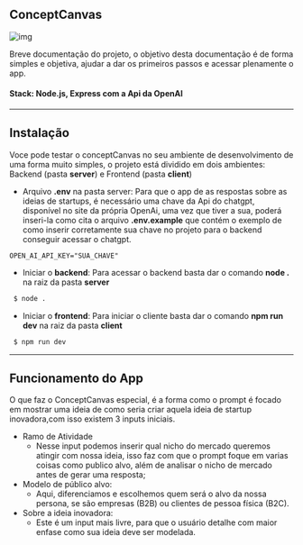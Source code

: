 ## ConceptCanvas

![img](https://uploaddeimagens.com.br/images/004/739/722/full/358shots_so.png?1707896070)

Breve documentação do projeto, o objetivo desta documentação é de forma simples e objetiva, ajudar a dar os primeiros passos e acessar plenamente o app.

#### Stack: Node.js, Express com a Api da OpenAI

---- 

## Instalação

Voce pode testar o conceptCanvas no seu ambiente de desenvolvimento de uma forma muito simples, o projeto está dividido em dois ambientes: Backend (pasta **server**) e Frontend (pasta **client**)

- Arquivo **.env** na pasta server: Para que o app de as respostas sobre as ideias de startups, é necessário uma chave da Api do chatgpt, disponível no site da própria OpenAi, uma vez que tiver a sua, poderá inseri-la como cita o arquivo **.env.example** que contém o exemplo de como inserir corretamente sua chave no projeto para o backend conseguir acessar o chatgpt.

```.env
OPEN_AI_API_KEY="SUA_CHAVE"
```

- Iniciar o **backend**: Para acessar o backend basta dar o comando **node .** na raiz da pasta **server**
```bash
 $ node .
```
- Iniciar o **frontend**: Para iniciar o cliente basta dar o comando **npm run dev** na raiz da pasta **client**
```bash
 $ npm run dev
```
----

## Funcionamento do App
O que faz o ConceptCanvas especial, é a forma como o prompt é focado em mostrar uma ideia de como seria criar aquela ideia de startup inovadora,com isso existem 3 inputs iniciais.


- Ramo de Atividade
  - Nesse input podemos inserir qual nicho do mercado queremos atingir com nossa ideia, isso faz com que o prompt foque em varias coisas como publico alvo, além de analisar o nicho de mercado antes de gerar uma resposta;
- Modelo de público alvo:
  - Aqui, diferenciamos e escolhemos quem será o alvo da nossa persona, se são empresas (B2B) ou clientes de pessoa física (B2C).
- Sobre a ideia inovadora:
  - Este é um input mais livre, para que o usuário detalhe com maior enfase como sua ideia deve ser modelada. 
